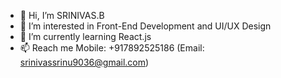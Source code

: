 - 👋 Hi, I’m SRINIVAS.B
- 👀 I’m interested in Front-End Development and UI/UX Design
- 🌱 I’m currently learning React.js
- 📫 Reach me Mobile: +917892525186 (Email: srinivassrinu9036@gmail.com)

<!---
srinivas-spk/srinivas-spk is a ✨ special ✨ repository because its `README.md` (this file) appears on your GitHub profile.
You can click the Preview link to take a look at your changes.
--->
